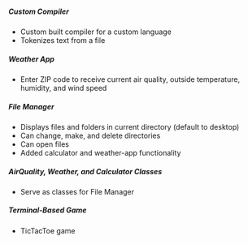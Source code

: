 ##### Custom Compiler
* Custom built compiler for a custom language
* Tokenizes text from a file
##### Weather App
* Enter ZIP code to receive current air quality, outside temperature, humidity, and wind speed
##### File Manager
* Displays files and folders in current directory (default to desktop)
* Can change, make, and delete directories
* Can open files
* Added calculator and weather-app functionality
##### AirQuality, Weather, and Calculator Classes
* Serve as classes for File Manager
##### Terminal-Based Game
* TicTacToe game